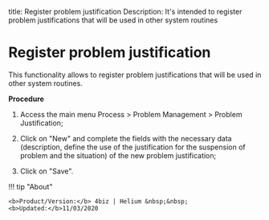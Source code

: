 title: Register problem justification
Description: It's intended to register problem justifications that will be used in other system routines

# Register problem justification

This functionality allows to register problem justifications that will be used in other system routines.

**Procedure**

1.	Access the main menu Process > Problem Management > Problem Justification;

2.	Click on "New" and complete the fields with the necessary data (description, define the use of the justification for the suspension of problem and the situation) of the new problem justification;

3.	Click on "Save".


!!! tip "About"

    <b>Product/Version:</b> 4biz | Helium &nbsp;&nbsp;
    <b>Updated:</b>11/03/2020
